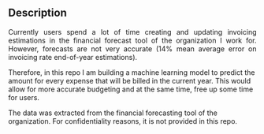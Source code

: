 ## Description

<p style='text-align: justify;'> Currently users spend a lot of time creating and updating invoicing estimations in the financial forecast tool of the organization I work for. However, forecasts are not very accurate (14% mean average error on invoicing rate end-of-year estimations). 

Therefore, in this repo I am building a machine learning model to predict the amount for every expense that will be billed in the current year. This would allow for more accurate budgeting and at the same time, free up some time for users. 

The data was extracted from the financial forecasting tool of the organization. For confidentiality reasons, it is not provided in this repo. </p>
